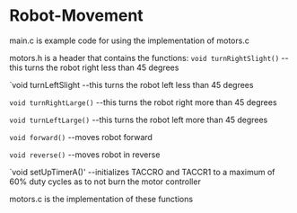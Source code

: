Robot-Movement
==============
main.c is example code for using the implementation of motors.c

motors.h is a header that contains the functions:
  `void turnRightSlight()`
    --this turns the robot right less than 45 degrees
    
  `void turnLeftSlight 
  --this turns the robot left less than 45 degrees
  
  `void turnRightLarge()`
  --this turns the robot right more than 45 degrees
  
  `void turnLeftLarge()`
  --this turns the robot left more than 45 degrees
  
  `void forward()`
  --moves robot forward
  
  `void reverse()`
  --moves robot in reverse
  
  `void setUpTimerA()'
  --initializes TACCRO and TACCR1 to a maximum of 60% duty cycles as to not burn the motor controller
  
  motors.c is the implementation of these functions
